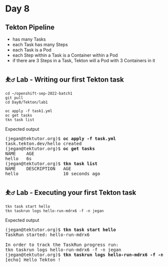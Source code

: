 # Day 8

## Tekton Pipeline
- has many Tasks
- each Task has many Steps
- each Task is a Pod
- each Step within a Task is a Container within a Pod
- if there are 3 Steps in a Task, Tekton will a Pod with 3 Containers in it

## ⛹️‍♂️ Lab - Writing our first Tekton task
```
cd ~/openshift-sep-2022-batch1
git pull
cd Day8/Tekton/lab1

oc apply -f task1.yml
oc get tasks
tkn task list
```

Expected output
<pre>
(jegan@tektutor.org)$ <b>oc apply -f task.yml</b>
task.tekton.dev/hello created
(jegan@tektutor.org)$ <b>oc get tasks</b>
NAME    AGE
hello   6s
(jegan@tektutor.org)$ <b>tkn task list</b>
NAME    DESCRIPTION   AGE
hello                 10 seconds ago
</pre>

## ⛹️‍♂️ Lab - Executing your first Tekton task
```
tkn task start hello
tkn taskrun logs hello-run-mdrx6 -f -n jegan
```

Expected output
<pre>
(jegan@tektutor.org)$ <b>tkn task start hello</b>
TaskRun started: hello-run-mdrx6

In order to track the TaskRun progress run:
tkn taskrun logs hello-run-mdrx6 -f -n jegan
(jegan@tektutor.org)$ <b>tkn taskrun logs hello-run-mdrx6 -f -n jegan</b>
[echo] Hello Tekton !
</pre>
